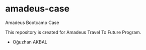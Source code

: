 # amadeus-case
Amadeus Bootcamp Case

This repository is created for Amadeus Travel To Future Program.
- Oğuzhan AKBAL
